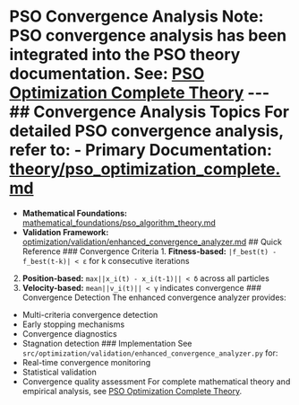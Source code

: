 # PSO Convergence Analysis **Note:** PSO convergence analysis has been integrated into the PSO theory documentation. **See:** [PSO Optimization Complete Theory](./pso_optimization_complete.md) --- ## Convergence Analysis Topics For detailed PSO convergence analysis, refer to: - **Primary Documentation:** [theory/pso_optimization_complete.md](./pso_optimization_complete.md)
- **Mathematical Foundations:** [mathematical_foundations/pso_algorithm_theory.md](../mathematical_foundations/pso_algorithm_theory.md)
- **Validation Framework:** [optimization/validation/enhanced_convergence_analyzer.md](../reference/optimization/validation_enhanced_convergence_analyzer.md) ## Quick Reference ### Convergence Criteria 1. **Fitness-based:** `|f_best(t) - f_best(t-k)| < ε` for k consecutive iterations
2. **Position-based:** `max||x_i(t) - x_i(t-1)|| < δ` across all particles
3. **Velocity-based:** `mean||v_i(t)|| < γ` indicates convergence ### Convergence Detection The enhanced convergence analyzer provides:
- Multi-criteria convergence detection
- Early stopping mechanisms
- Convergence diagnostics
- Stagnation detection ### Implementation See `src/optimization/validation/enhanced_convergence_analyzer.py` for:
- Real-time convergence monitoring
- Statistical validation
- Convergence quality assessment For complete mathematical theory and empirical analysis, see [PSO Optimization Complete Theory](./pso_optimization_complete.md).
